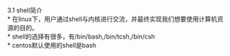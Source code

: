 3.1 shell简介  
	*  在linux下，用户通过shell与内核进行交流，并最终实现我们想要使用计算机资源的目的。  
	*  shell的选择有很多，有/bin/bash,/bin/tcsh,/bin/csh  
	*  centos默认使用的shell是bash  


